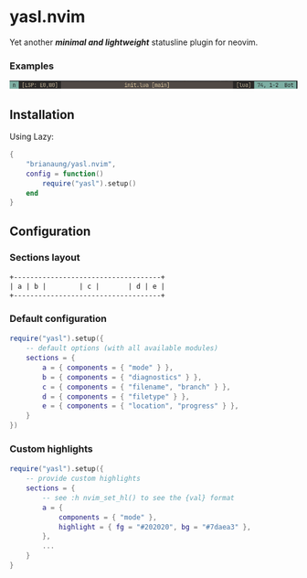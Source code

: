 # yasl.nvim

Yet another ***minimal and lightweight*** statusline plugin for neovim.

### Examples
![screenshot of statusline with custom colors](./examples/screenshot-with-colors.png)

## Installation
Using Lazy:
```lua
{
    "brianaung/yasl.nvim",
    config = function()
        require("yasl").setup()
    end
}
```

## Configuration
### Sections layout
```
+------------------------------------+
| a | b |        | c |       | d | e |
+------------------------------------+
```

### Default configuration
```lua
require("yasl").setup({
    -- default options (with all available modules)
    sections = {
        a = { components = { "mode" } },
        b = { components = { "diagnostics" } },
        c = { components = { "filename", "branch" } },
        d = { components = { "filetype" } },
        e = { components = { "location", "progress" } },
    }
})
```

### Custom highlights
```lua
require("yasl").setup({
    -- provide custom highlights
    sections = {
        -- see :h nvim_set_hl() to see the {val} format
        a = { 
            components = { "mode" }, 
            highlight = { fg = "#202020", bg = "#7daea3" },
        },
        ...
    }
}
```
